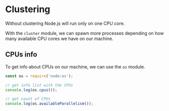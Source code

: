 # Clustering

Without clustering Node.js will run only on one CPU core.

With the `cluster` module, we can spawn more processes depending on how many available CPU cores we have on our machine.

## CPUs info

To get info about CPUs on our machine, we can use the `os` module.

```javascript
const os = require('node:os');

// get info list with the CPUs
console.log(os.cpus());

// get count of CPUs
console.log(os.availableParallelism());
```
